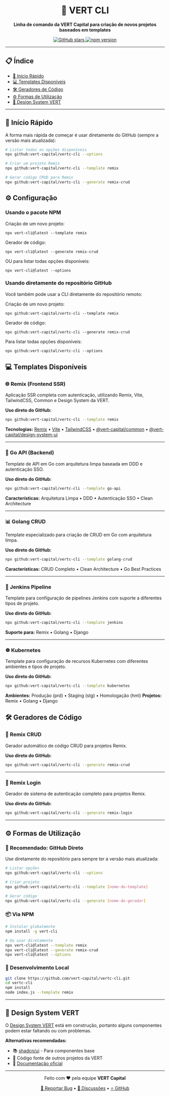 <h1 align="center" id="title">🚀 VERT CLI</h1>

<p align="center" id="description">
  <strong>Linha de comando da VERT Capital para criação de novos projetos baseados em templates</strong>
</p>

<p align="center">
  <a href="https://github.com/vert-capital/vertc-cli">
    <img src="https://img.shields.io/github/stars/vert-capital/vertc-cli?style=social" alt="GitHub stars">
  </a>
  <a href="https://www.npmjs.com/package/vert-cli">
    <img src="https://img.shields.io/npm/v/vert-cli" alt="npm version">
  </a>
</p>

---

## 📋 Índice

- [🚀 Início Rápido](#-início-rápido)
- [💻 Templates Disponíveis](#-templates-disponíveis)
- [🛠️ Geradores de Código](#️-geradores-de-código)
- [⚙️ Formas de Utilização](#️-formas-de-utilização)
- [📗 Design System VERT](#-design-system-vert)

---

## 🚀 Início Rápido

A forma mais rápida de começar é usar diretamente do GitHub (sempre a versão mais atualizada):

```bash
# Listar todas as opções disponíveis
npx github:vert-capital/vertc-cli --options

# Criar um projeto Remix
npx github:vert-capital/vertc-cli --template remix

# Gerar código CRUD para Remix
npx github:vert-capital/vertc-cli --generate remix-crud
```

<h2>⚙️ Configuração</h2>

### Usando o pacote NPM

Criação de um novo projeto:
<pre>
<code>npx vert-cli@latest --template remix</code>
</pre>

Gerador de código:

<pre>
<code>npx vert-cli@latest --generate remix-crud</code>
</pre>

OU para listar todas opções disponíveis:

<pre>
<code>npx vert-cli@latest --options</code>
</pre>

### Usando diretamente do repositório GitHub

Você também pode usar a CLI diretamente do repositório remoto:

Criação de um novo projeto:
<pre>
<code>npx github:vert-capital/vertc-cli --template remix</code>
</pre>

Gerador de código:
<pre>
<code>npx github:vert-capital/vertc-cli --generate remix-crud</code>
</pre>

Para listar todas opções disponíveis:
<pre>
<code>npx github:vert-capital/vertc-cli --options</code>
</pre>

## 💻 Templates Disponíveis

### 🌐 Remix (Frontend SSR)
Aplicação SSR completa com autenticação, utilizando Remix, Vite, TailwindCSS, Common e Design System da VERT.

**Uso direto do GitHub:**
```bash
npx github:vert-capital/vertc-cli --template remix
```

**Tecnologias:** [Remix](https://remix.run/) • [Vite](https://vitejs.dev/) • [TailwindCSS](https://tailwindcss.com/) • [@vert-capital/common](https://www.npmjs.com/package/@vert-capital/common) • [@vert-capital/design-system-ui](https://www.npmjs.com/package/@vert-capital/design-system-ui)

---

### 🔧 Go API (Backend)
Template de API em Go com arquitetura limpa baseada em DDD e autenticação SSO.

**Uso direto do GitHub:**
```bash
npx github:vert-capital/vertc-cli --template go-api
```

**Características:** Arquitetura Limpa • DDD • Autenticação SSO • Clean Architecture

---

### 📊 Golang CRUD
Template especializado para criação de CRUD em Go com arquitetura limpa.

**Uso direto do GitHub:**
```bash
npx github:vert-capital/vertc-cli --template golang-crud
```

**Características:** CRUD Completo • Clean Architecture • Go Best Practices

---

### 🔄 Jenkins Pipeline
Template para configuração de pipelines Jenkins com suporte a diferentes tipos de projeto.

**Uso direto do GitHub:**
```bash
npx github:vert-capital/vertc-cli --template jenkins
```

**Suporte para:** Remix • Golang • Django

---

### ☸️ Kubernetes
Template para configuração de recursos Kubernetes com diferentes ambientes e tipos de projeto.

**Uso direto do GitHub:**
```bash
npx github:vert-capital/vertc-cli --template kubernetes
```

**Ambientes:** Produção (prd) • Staging (stg) • Homologação (hml)
**Projetos:** Remix • Golang • Django

## 🛠️ Geradores de Código

### 📝 Remix CRUD
Gerador automático de código CRUD para projetos Remix.

**Uso direto do GitHub:**
```bash
npx github:vert-capital/vertc-cli --generate remix-crud
```

---

### 🔐 Remix Login
Gerador de sistema de autenticação completo para projetos Remix.

**Uso direto do GitHub:**
```bash
npx github:vert-capital/vertc-cli --generate remix-login
```

---

## ⚙️ Formas de Utilização

### 🌟 Recomendado: GitHub Direto
Use diretamente do repositório para sempre ter a versão mais atualizada:

```bash
# Listar opções
npx github:vert-capital/vertc-cli --options

# Criar projeto
npx github:vert-capital/vertc-cli --template [nome-do-template]

# Gerar código
npx github:vert-capital/vertc-cli --generate [nome-do-gerador]
```

### 📦 Via NPM
```bash
# Instalar globalmente
npm install -g vert-cli

# Ou usar diretamente
npx vert-cli@latest --template remix
npx vert-cli@latest --generate remix-crud
npx vert-cli@latest --options
```

### 🔧 Desenvolvimento Local
```bash
git clone https://github.com/vert-capital/vertc-cli.git
cd vertc-cli
npm install
node index.js --template remix
```

---

## 📗 Design System VERT

O [Design System VERT](https://doc.design-system.vert-capital.app) está em construção, portanto alguns componentes podem estar faltando ou com problemas.

**Alternativas recomendadas:**
- 📚 [shadcn/ui](https://ui.shadcn.com/) - Para componentes base
- 🎨 Código fonte de outros projetos da VERT
- 📖 [Documentação oficial](https://doc.design-system.vert-capital.app)

---

<div align="center">
  <p>Feito com ❤️ pela equipe <strong>VERT Capital</strong></p>

  <a href="https://github.com/vert-capital/vertc-cli/issues">🐛 Reportar Bug</a> •
  <a href="https://github.com/vert-capital/vertc-cli/discussions">💬 Discussões</a> •
  <a href="https://github.com/vert-capital/vertc-cli">⭐ GitHub</a>
</div>

